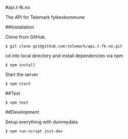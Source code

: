 #api.t-fk.no

The API for Telemark fylkeskommune

##Installation

Clone from GitHub.

```
$ git clone git@github.com:telemark/api.t-fk.no.git
```

cd into local directory and install dependencies via npm

```
$ npm install
```

Start the server

```
$ npm start
```


##Test

```
$ npm test
```

##Development

Setup everything with dummydata

```
$ npm run-script init-dev
```